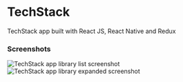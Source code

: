 # TechStack
TechStack app built with React JS, React Native and Redux

### Screenshots

![TechStack app library list screenshot](https://lh3.googleusercontent.com/QdxEWlpW2nk76hMvNR36-i5MkcGcEHpOv6XGajPg-6oYeCxCHtUAD53UwPL22lI1r6LqhACemfRxvxc=w1440-h754) 
![TechStack app library expanded screenshot](https://lh4.googleusercontent.com/ZH23QkJ3DY-CTWlV32LNnAmhikHbtBJhi4CVZcuzgxqMeTEVEDDPaABPqpWAIe4KWR8pfYu5jswAXso=w1440-h754)
